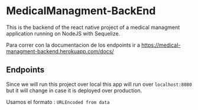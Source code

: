 # MedicalManagment-BackEnd
This is the backend of the react native project of a medical managment application running on NodeJS with Sequelize.

Para correr con la documentacion de los endpoints ir a https://medical-managment-backend.herokuapp.com/docs/

## Endpoints
Since we will run this project over local this app will run over `localhost:8080` but it will change in case it is deployed over production.

Usamos el formato : `URLEncoded from data`

